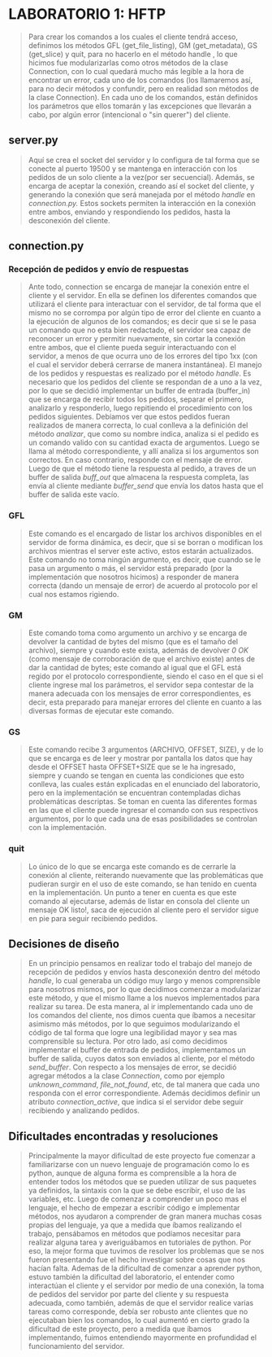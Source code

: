 LABORATORIO 1: HFTP
===================

>Para crear los comandos a los cuales el cliente tendrá acceso, definimos
>los métodos GFL (get_file_listing), GM (get_metadata), GS (get_slice) y quit,
>para no hacerlo en el método handle , lo que hicimos fue modularizarlas como
>otros métodos de la clase Connection, con lo cual quedará mucho más legible a
>la hora de encontrar un error, cada uno de los comandos
>(los llamaremos así, para no decir métodos y confundir, pero en realidad son
>métodos de la clase Connection).
>En cada uno de los comandos, están definidos los parámetros que ellos tomarán y
>las excepciones que llevarán a cabo, por algún error
>(intencional o "sin querer") del cliente.

server.py
---------
>Aquí se crea el socket del servidor y lo configura de tal forma que se conecte
>al puerto 19500 y se mantenga en interacción con los pedidos de un solo cliente
>a la vez(por ser secuencial).
>Además, se encarga de aceptar la conexión, creando así el socket del cliente,
>y generando la conexión que será manejada por el método *handle* en
>*connection.py.*
>Estos sockets permiten la interacción en la conexión entre ambos, enviando y
>respondiendo los pedidos, hasta la desconexión del cliente.

connection.py
-------------

### Recepción de pedidos y envío de respuestas

>Ante todo, connection se encarga de manejar la conexión entre el cliente
>y el servidor.
>En ella se definen los diferentes comandos que utilizará el cliente para
>interactuar con el servidor, de tal forma que el mismo no se corrompa por algún
>tipo de error del cliente en cuanto a la ejecución de algunos de los comandos;
>es decir que si se le pasa un comando que no esta bien redactado, el servidor
>sea capaz de reconocer un error y permitir nuevamente, sin cortar la conexión
>entre ambos, que el cliente pueda seguir interactuando con el servidor,
>a menos de que ocurra uno de los errores del tipo 1xx (con el cual el servidor
>deberá cerrarse de manera instantánea).
>El manejo de los pedidos y respuestas es realizado por el método *handle*.
>Es necesario que los pedidos del cliente se respondan de a uno a la vez, por lo
>que se decidió implementar un buffer de entrada (buffer_in) que se encarga de
>recibir todos los pedidos, separar el primero, analizarlo y responderlo, luego
>repitiendo el procedimiento con los pedidos siguientes.
>Debíamos ver que estos pedidos fueran realizados de manera correcta, lo cual
>conlleva a la definición del método *analizar*, que como su nombre indica,
>analiza si el pedido es un comando valido con su cantidad exacta de argumentos.
>Luego se llama al método correspondiente, y allí analiza si los argumentos son
>correctos. En caso contrario, responde con el mensaje de error.
>Luego de que el método tiene la respuesta al pedido, a traves de un buffer de
>salida *buff_out* que almacena la respuesta completa, las envía al cliente
>mediante *buffer_send* que envía los datos hasta que el buffer de salida este
>vacío.


### GFL

>Este comando es el encargado de listar los archivos disponibles en el servidor
>de forma dinámica, es decir, que si se borran o modifican los archivos mientras
>el server este activo, estos estarán actualizados.
>Este comando no toma ningún argumento, es decir, que cuando se le pasa un
>argumento o más, el servidor está preparado (por la implementación que nosotros
>hicimos) a responder de manera correcta (dando un mensaje de error) de acuerdo
>al protocolo por el cual nos estamos rigiendo.


### GM

>Este comando toma como argumento un archivo y se encarga de devolver la
>cantidad de bytes del mismo (que es el tamaño del archivo), siempre y cuando
>este exista, además de devolver *0 OK* (como mensaje de corroboración de que el
>archivo existe) antes de dar la cantidad de bytes; este comando al igual que el
>GFL está regido por el protocolo correspondiente, siendo el caso en el que si
>el cliente ingrese mal los parámetros, el servidor sepa contestar de la manera
>adecuada con los mensajes de error correspondientes, es decir, esta preparado
>para manejar errores del cliente en cuanto a las diversas formas de ejecutar
>este comando.


### GS

>Este comando recibe 3 argumentos (ARCHIVO, OFFSET, SIZE), y de lo que se
>encarga es de leer y mostrar por pantalla los datos que hay desde el OFFSET
>hasta OFFSET+SIZE que se le ha ingresado, siempre y cuando se tengan en cuenta
>las condiciones que esto conlleva, las cuales están explicadas en el enunciado
>del laboratorio, pero en la implementación se encuentran contempladas dichas
>problemáticas descriptas.
>Se toman en cuenta las diferentes formas en las que el cliente puede ingresar
>el comando con sus respectivos argumentos, por lo que cada una de esas
>posibilidades se controlan con la implementación.

### quit

>Lo único de lo que se encarga este comando es de cerrarle la conexión al
>cliente, reiterando nuevamente que las problemáticas que pudieran surgir en el
>uso de este comando, se han tenido en cuenta en la implementación.
>Un punto a tener en cuenta es que este comando al ejecutarse, además de listar
>en consola del cliente un mensaje OK listo!, saca de ejecución al cliente pero
>el servidor sigue en pie para seguir recibiendo pedidos.


Decisiones de diseño
--------------------

>En un principio pensamos en realizar todo el trabajo del manejo de recepción de
>pedidos y envíos hasta desconexión dentro del método *handle*, lo cual generaba
>un código muy largo y menos comprensible para nosotros mismos, por lo que
>decidimos comenzar a modularizar este método, y que el mismo llame a los nuevos
>implementados para realizar su tarea.
>De esta manera, al ir implementando cada uno de los comandos del cliente, nos
>dimos cuenta que íbamos a necesitar asimismo más métodos, por lo que seguimos
>modularizando el código de tal forma que logre una legibilidad mayor y sea mas
>comprensible su lectura.
>Por otro lado, así como decidimos implementar el buffer de entrada de pedidos,
>implementamos un buffer de salida, cuyos datos son enviados al cliente,
>por el método *send_buffer*.
>Con respecto a los mensajes de error, se decidió agregar métodos a la clase
>*Connection*, como por ejemplo *unknown_command*, *file_not_found*, etc, de tal
>manera que cada uno responda con el error correspondiente.
>Además decidimos definir un atributo *connection_active*, que indica si el
>servidor debe seguir recibiendo y analizando pedidos.

Dificultades encontradas y resoluciones
---------------------------------------

>Principalmente la mayor dificultad de este proyecto fue comenzar a
>familiarizarse con un nuevo lenguaje de programación como lo es python, aunque
>de alguna forma es comprensible a la hora de entender todos los métodos que se
>pueden utilizar de sus paquetes ya definidos, la sintaxis con la que se debe
>escribir, el uso de las variables, etc.
>Luego de comenzar a comprender un poco mas el lenguaje, el hecho de empezar a
>escribir código e implementar métodos, nos ayudaron a comprender de gran manera
>muchas cosas propias del lenguaje, ya que a medida que íbamos realizando el
>trabajo, pensábamos en métodos que podíamos necesitar para realizar alguna
>tarea y averiguábamos en tutoriales de python.
>Por eso, la mejor forma que tuvimos de resolver los problemas que se nos fueron
>presentando fue el hecho investigar sobre cosas que nos hacían falta.
>Ademas de la dificultad de comenzar a aprender python, estuvo también la
>dificultad del laboratorio, el entender como interactúan el cliente y el
>servidor por medio de una conexión, la toma de pedidos del servidor por parte
>del cliente y su respuesta adecuada, como también, además de que el servidor
>realice varias tareas como corresponde, debía ser robusto ante clientes que no
>ejecutaban bien los comandos, lo cual aumentó en cierto grado la dificultad de
>este proyecto, pero a medida que íbamos implementando, fuimos entendiendo
>mayormente en profundidad el funcionamiento del servidor.